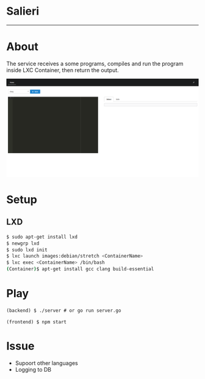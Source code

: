 # Salieri

---

# About

The service receives a some programs, compiles and run the program inside LXC Container, then return the output.

![Salieri Image](./screenshot/top.png)

# Setup

## LXD

```bash
$ sudo apt-get install lxd
$ newgrp lxd
$ sudo lxd init
$ lxc launch images:debian/stretch <ContainerName>
$ lxc exec <ContainerName> /bin/bash
(Container)$ apt-get install gcc clang build-essential
```

# Play

```
(backend) $ ./server # or go run server.go
```

```
(frontend) $ npm start
```

# Issue

- Supoort other languages
- Logging to DB
